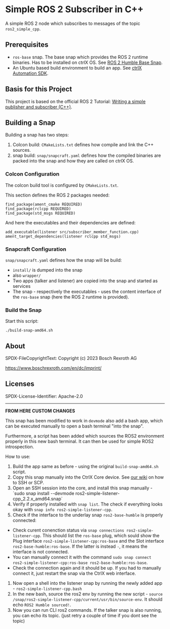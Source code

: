 # Simple ROS 2 Subscriber in C++

A simple ROS 2 node which subscribes to messages of the topic `ros2_simple_cpp`.

## Prerequisites

* `ros-base` snap. The base snap which provides the ROS 2 runtime binaries. Has to be installed on ctrlX OS. See [ROS 2 Humble Base Snap](../ros2-base-humble-deb/README.md).
* An Ubuntu based build environment to build an app. See [ctrlX Automation SDK](https://github.com/boschrexroth/ctrlx-automation-sdk).

## Basis for this Project

This project is based on the official ROS 2 Tutorial: [Writing a simple publisher and subscriber (C++)](https://docs.ros.org/en/humble/Tutorials/Beginner-Client-Libraries/Writing-A-Simple-Cpp-Publisher-And-Subscriber.html#writing-a-simple-publisher-and-subscriber-c).

## Building a Snap

Building a snap has two steps:

1. Colcon build: `CMakeLists.txt` defines how compile and link the C++ sources.
2. snap build: `snap/snapcraft.yaml` defines how the compiled binaries are packed into the snap and how they are called on ctrlX OS.

### Colcon Configuration

The colcon build tool is configured by `CMakeLists.txt`.

This section defines the ROS 2 packages needed:

    find_package(ament_cmake REQUIRED)
    find_package(rclcpp REQUIRED)
    find_package(std_msgs REQUIRED)

And here the executables and their dependencies are defined:

    add_executable(listener src/subscriber_member_function.cpp)
    ament_target_dependencies(listener rclcpp std_msgs)

### Snapcraft Configuration

`snap/snapcraft.yaml` defines how the snap will be build:

* `install/` is dumped into the snap
* also `wrapper/`
* Two apps (talker and listener) are copied into the snap and started as services
* The snap - respectively the executables - uses the content interface of the `ros-base` snap (here the ROS 2 runtime is provided).

### Build the Snap

Start this script:

    ./build-snap-amd64.sh

## About

SPDX-FileCopyrightText: Copyright (c) 2023 Bosch Rexroth AG

<https://www.boschrexroth.com/en/dc/imprint/>

## Licenses

SPDX-License-Identifier: Apache-2.0


---

**FROM HERE CUSTOM CHANGES**

This snap has been modified to work in  `devmode` also add a bash app, which can be executed manually to open a bash terminal "into the snap".

Furthermore, a script has been added which sources the ROS2 environment properly in this new bash terminal. It can then be used for simple ROS2 introspection.

How to use:
1. Build the app same as before - using the original `build-snap-amd64.sh` script.
1. Copy this snap manually into the CtrlX Core device. See [our wiki](https://github.boschdevcloud.com/bios-robotics/explore-docs/wiki/System-and-Network-Setup#how-to-ssh-into-the-core) on how to SSH or SCP.
1. Open an SSH session into the core, and install this snap manually - ´sudo snap install --devmode ros2-simple-listener-cpp_2.2.x_amd64.snap`
1. Verify if properly installed with `snap list`. The check if everything looks okay with `snap info ros2-simple-listener-cpp`.
1. Check if the interface to the underlay snap `ros2-base-humble` is properly connected:
  * Check curent conenction status via `snap connections ros2-simple-listener-cpp`. This should list the `ros-base` plug, which sould show the Plug interface `ros2-simple-listener-cpp:ros-base` and the Slot interface `ros2-base-humble:ros-base`. If the latter is instead `-`, it means the interface is not connected.
  * You can manually connect it with the command `sudo snap connect ros2-simple-listener-cpp:ros-base ros2-base-humble:ros-base`.
  * Check the connection again and it should be up. If you had to manually connect it, just restart the snap via the CtrlX web interface.
1. Now open a shell into the listener snap by running the newly added app - `ros2-simple-listener-cpp.bash`
1. In the new bash, source the ros2 env by running the new script - `source /snap/ros2-simple-listener-cpp/current/usr/bin/source-env`. It should echo `ROS2 Humble sourced!`.
1. Now you can run CLI ros2 commands. If the talker snap is also running, you can echo its topic. (just retry a couple of time if you dont see the topic)
